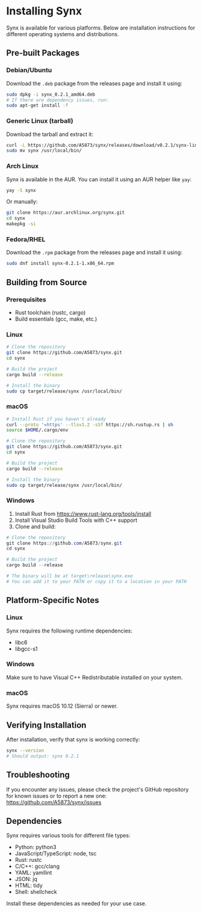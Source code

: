 # Installing Synx

Synx is available for various platforms. Below are installation instructions for different operating systems and distributions.

## Pre-built Packages

### Debian/Ubuntu

Download the `.deb` package from the releases page and install it using:

```bash
sudo dpkg -i synx_0.2.1_amd64.deb
# If there are dependency issues, run:
sudo apt-get install -f
```

### Generic Linux (tarball)

Download the tarball and extract it:

```bash
curl -L https://github.com/A5873/synx/releases/download/v0.2.1/synx-linux-amd64.tar.gz | tar xz
sudo mv synx /usr/local/bin/
```

### Arch Linux

Synx is available in the AUR. You can install it using an AUR helper like `yay`:

```bash
yay -S synx
```

Or manually:

```bash
git clone https://aur.archlinux.org/synx.git
cd synx
makepkg -si
```

### Fedora/RHEL

Download the `.rpm` package from the releases page and install it using:

```bash
sudo dnf install synx-0.2.1-1.x86_64.rpm
```

## Building from Source

### Prerequisites

- Rust toolchain (rustc, cargo)
- Build essentials (gcc, make, etc.)

### Linux

```bash
# Clone the repository
git clone https://github.com/A5873/synx.git
cd synx

# Build the project
cargo build --release

# Install the binary
sudo cp target/release/synx /usr/local/bin/
```

### macOS

```bash
# Install Rust if you haven't already
curl --proto '=https' --tlsv1.2 -sSf https://sh.rustup.rs | sh
source $HOME/.cargo/env

# Clone the repository
git clone https://github.com/A5873/synx.git
cd synx

# Build the project
cargo build --release

# Install the binary
sudo cp target/release/synx /usr/local/bin/
```

### Windows

1. Install Rust from https://www.rust-lang.org/tools/install
2. Install Visual Studio Build Tools with C++ support
3. Clone and build:

```powershell
# Clone the repository
git clone https://github.com/A5873/synx.git
cd synx

# Build the project
cargo build --release

# The binary will be at target\release\synx.exe
# You can add it to your PATH or copy it to a location in your PATH
```

## Platform-Specific Notes

### Linux

Synx requires the following runtime dependencies:
- libc6
- libgcc-s1

### Windows

Make sure to have Visual C++ Redistributable installed on your system.

### macOS

Synx requires macOS 10.12 (Sierra) or newer.

## Verifying Installation

After installation, verify that synx is working correctly:

```bash
synx --version
# Should output: synx 0.2.1
```

## Troubleshooting

If you encounter any issues, please check the project's GitHub repository for known issues or to report a new one: https://github.com/A5873/synx/issues

## Dependencies

Synx requires various tools for different file types:
- Python: python3
- JavaScript/TypeScript: node, tsc
- Rust: rustc
- C/C++: gcc/clang
- YAML: yamllint
- JSON: jq
- HTML: tidy
- Shell: shellcheck

Install these dependencies as needed for your use case.
